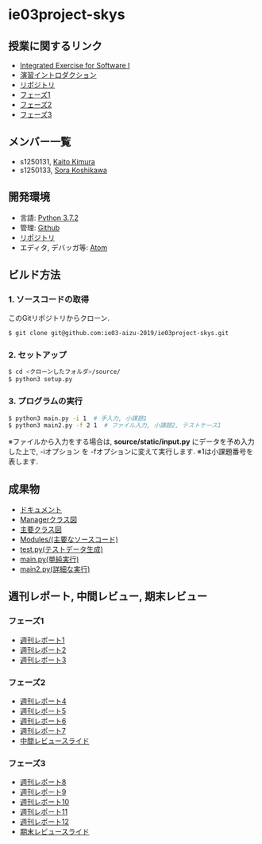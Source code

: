 # ie03project-skys

## 授業に関するリンク

- [Integrated Exercise for Software I](http://web-int.u-aizu.ac.jp/course/ie-soft1/)
- [演習イントロダクション](http://web-int.u-aizu.ac.jp/course/ie-soft1/ISE2019_intro.pdf)
- [リポジトリ](https://github.com/ie03-aizu-2019/ie03project-skys)
- [フェーズ1](http://web-int.u-aizu.ac.jp/course/ie-soft1/ISE2019_phase1.pdf)
- [フェーズ2](http://web-int.u-aizu.ac.jp/course/ie-soft1/ISE2019_phase2.pdf)
- [フェーズ3](http://web-int.u-aizu.ac.jp/course/ie-soft1/ISE2019_phase3.pdf)

## メンバー一覧

- s1250131, [Kaito Kimura](https://github.com/s1250131-Kimura)
- s1250133, [Sora Koshikawa](https://github.com/s1250133-koshikawa)

## 開発環境

- 言語: [Python 3.7.2](https://www.python.org/)
- 管理: [Github](https://github.com/)
- [リポジトリ](https://github.com/ie03-aizu-2019/ie03project-skys)
- エディタ, デバッガ等: [Atom](https://atom.io/)


## ビルド方法

### 1. ソースコードの取得

このGitリポジトリからクローン.

``` sh
$ git clone git@github.com:ie03-aizu-2019/ie03project-skys.git
```

### 2. セットアップ

``` sh
$ cd <クローンしたフォルダ>/source/
$ python3 setup.py
```

### 3. プログラムの実行

``` sh
$ python3 main.py -i 1  # 手入力, 小課題1
$ python3 main2.py -f 2 1  # ファイル入力, 小課題2, テストケース1
```

※ファイルから入力をする場合は, **source/static/input.py** にデータを予め入力した上で, -iオプション を -fオプションに変えて実行します.
※1は小課題番号を表します.


## 成果物

- [ドキュメント](https://htmlpreview.github.io/?https://github.com/ie03-aizu-2019/ie03project-skys/blob/master/document.html)
- [Managerクラス図](https://github.com/ie03-aizu-2019/ie03project-skys/tree/master/Reports/images/manager.png)
- [主要クラス図](https://github.com/ie03-aizu-2019/ie03project-skys/tree/master/Reports/images/Segments.png)
- [Modules/(主要なソースコード)](https://github.com/ie03-aizu-2019/ie03project-skys/tree/master/source/Modules)
- [test.py(テストデータ生成)](https://github.com/ie03-aizu-2019/ie03project-skys/tree/master/source/test.py)
- [main.py(単純実行)](https://github.com/ie03-aizu-2019/ie03project-skys/tree/master/source/main.py)
- [main2.py(詳細な実行)](https://github.com/ie03-aizu-2019/ie03project-skys/tree/master/source/main2.py)

## 週刊レポート, 中間レビュー, 期末レビュー

### フェーズ1

- [週刊レポート1](https://github.com/ie03-aizu-2019/ie03project-skys/tree/master/Reports/report01.md)
- [週刊レポート2](https://github.com/ie03-aizu-2019/ie03project-skys/tree/master/Reports/report02.md)
- [週刊レポート3](https://github.com/ie03-aizu-2019/ie03project-skys/tree/master/Reports/report03.md)

### フェーズ2

- [週刊レポート4](https://github.com/ie03-aizu-2019/ie03project-skys/tree/master/Reports/report04.md)
- [週刊レポート5](https://github.com/ie03-aizu-2019/ie03project-skys/tree/master/Reports/report05.md)
- [週刊レポート6](https://github.com/ie03-aizu-2019/ie03project-skys/tree/master/Reports/report06.md)
- [週刊レポート7](https://github.com/ie03-aizu-2019/ie03project-skys/tree/master/Reports/report07.md)
- [中間レビュースライド](https://github.com/ie03-aizu-2019/ie03project-skys/tree/master/Reports/Midterm.pptx)

### フェーズ3

- [週刊レポート8](https://github.com/ie03-aizu-2019/ie03project-skys/tree/master/Reports/report08.md)
- [週刊レポート9](https://github.com/ie03-aizu-2019/ie03project-skys/tree/master/Reports/report09.md)
- [週刊レポート10](https://github.com/ie03-aizu-2019/ie03project-skys/tree/master/Reports/report10.md)
- [週刊レポート11](https://github.com/ie03-aizu-2019/ie03project-skys/tree/master/Reports/report10.md)
- [週刊レポート12](https://github.com/ie03-aizu-2019/ie03project-skys/tree/master/Reports/report10.md)
- [期末レビュースライド](https://github.com/ie03-aizu-2019/ie03project-skys/tree/master/Reports/final2.pptx)
